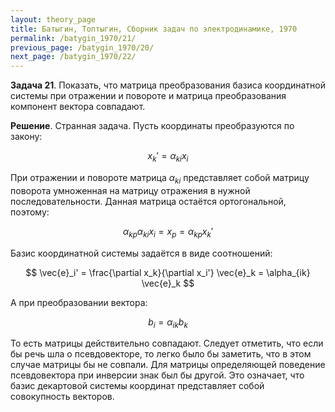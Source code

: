 ```yaml
---
layout: theory_page
title: Батыгин, Топтыгин, Сборник задач по электродинамике, 1970
permalink: /batygin_1970/21/
previous_page: /batygin_1970/20/
next_page: /batygin_1970/22/
---
```


**Задача 21**. Показать, что матрица преобразования базиса координатной системы при отражении и повороте и матрица преобразования компонент вектора совпадают.

**Решение**. Странная задача. Пусть координаты преобразуются по закону:

$$
x_k' = \alpha_{ki} x_i
$$

При отражении и повороте матрица $\alpha_{ki}$ представляет собой матрицу поворота умноженная на матрицу отражения в нужной последовательности. Данная матрица остаётся ортогональной, поэтому:

$$
\alpha_{kp} \alpha_{ki} x_i = x_p = \alpha_{kp} x_{k}'
$$

Базис координатной системы задаётся в виде соотношений:

$$
\vec{e}_i' = \frac{\partial x_k}{\partial x_i'} \vec{e}_k = \alpha_{ik} \vec{e}_k
$$

А при преобразовании вектора:

$$
b_i = \alpha_{ik} b_k
$$

То есть матрицы действительно совпадают. Следует отметить, что если бы речь шла о псевдовекторе, то легко было бы заметить, что в этом случае матрицы бы не совпали. Для матрицы определяющей поведение псевдовектора при инверсии знак был бы другой. Это означает, что базис декартовой системы координат представляет собой совокупность векторов.